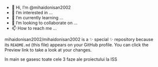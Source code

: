 - 👋 Hi, I’m @mihaidonisan2002
- 👀 I’m interested in ...
- 🌱 I’m currently learning ...
- 💞️ I’m looking to collaborate on ...
- 📫 How to reach me ...


mihaidonisan2002/mihaidonisan2002 is a ✨ special ✨ repository because its `README.md` (this file) appears on your GitHub profile.
You can click the Preview link to take a look at your changes.

In main se gasesc toate cele 3 faze ale proiectului la ISS
